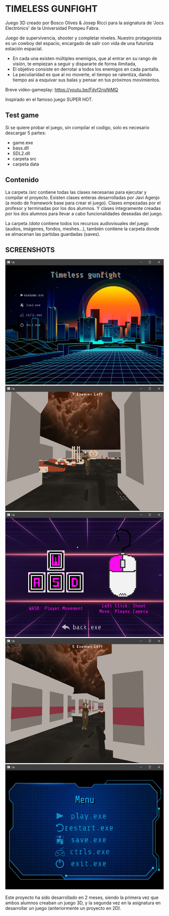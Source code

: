 # TIMELESS GUNFIGHT 
Juego 3D creado por Bosco Olives & Josep Ricci para la asignatura de 'Jocs Electrònics' de la Universidad Pompeu Fabra.

Juego de supervivencia, shooter y completar niveles.
Nuestro protagonista es un cowboy del espacio, encargado de salir con vida de una futurista estación espacial.
- En cada una existen múltiples enemigos, que al entrar en su rango de visión, te empiezan a seguir y dispararte de forma ilimitada,
- El objetivo consiste en derrotar a todos los enemigos en cada pantalla.
- La peculiaridad es que al no moverte, el tiempo se ralentiza, dando tiempo así a esquivar sus balas y pensar en tus próximos movimientos.

Breve video-gameplay:
https://youtu.be/Fdyf2nsNjMQ

Inspirado en el famoso juego SUPER HOT.

## Test game
Si se quiere probar el juego, sin compilar el codigo, solo es necesario descargar 5 partes:
- game.exe
- bass.dll
- SDL2.dll
- carpeta src
- carpeta data 

## Contenido
La carpeta /*src* contiene todas las clases necesarias para ejecutar y compilar el proyecto.
Existen clases enteras desarrolladas por Javi Agenjo (a modo de framework base para crear el juego).
Clases empezadas por el profesor y terminadas por los dos alumnos.
Y clases íntegramente creadas por los dos alumnos para llevar a cabo funcionalidades deseadas del juego.

La carpeta /*data* contiene todos los recursos audiovisuales del juego (audios, imágenes, fondos, meshes...), también contiene la carpeta donde se almacenan las partidas guardadas (saves).

## SCREENSHOTS
![](./screenshots/1.png)
![](./screenshots/2.png)
![](./screenshots/3.png)
![](./screenshots/4.png)
![](./screenshots/5.png)



Este proyecto ha sido desarrollado en 2 meses, siendo la primera vez que ambos alumnos creaban un juego 3D, y la segunda vez en la asignatura en desarrollar un juego (anteriormente un proyecto en 2D).
